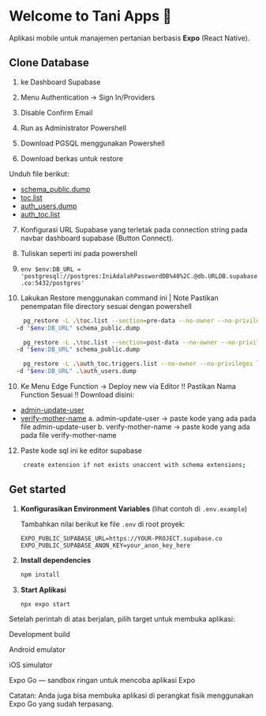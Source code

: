 # Welcome to Tani Apps 👋

Aplikasi mobile untuk manajemen pertanian berbasis **Expo** (React Native).

## Clone Database

1. ke Dashboard Supabase

2. Menu Authentication -> Sign In/Providers

3. Disable Confirm Email

4. Run as Administrator Powershell

5. Download PGSQL menggunakan Powershell

6) Download berkas untuk restore

Unduh file berikut:
- [schema_public.dump](https://github.com/Ferrr1/Tani/blob/master/dump/schema_public.dump?raw=1)
- [toc.list](https://github.com/Ferrr1/Tani/blob/master/dump/toc.list?raw=1)
- [auth_users.dump](https://github.com/Ferrr1/Tani/blob/master/dump/auth_users.dump?raw=1)
- [auth_toc.list](https://github.com/Ferrr1/Tani/blob/master/dump/auth_toc.list?raw=1)


7. Konfigurasi URL Supabase yang terletak pada connection string pada navbar dashboard supabase (Button Connect).

8. Tuliskan seperti ini pada powershell

9. ```env $env:DB_URL = 'postgresql://postgres:IniAdalahPasswordDB%40%2C.@db.URLDB.supabase.co:5432/postgres' ```

10. Lakukan Restore menggunakan command ini | Note Pastikan penempatan file directory sesuai dengan powershell
```bash
	pg_restore -L .\toc.list --section=pre-data --no-owner --no-privileges `
  -d "$env:DB_URL" schema_public.dump
```
```bash
	pg_restore -L .\toc.list --section=post-data --no-owner --no-privileges `
  -d "$env:DB_URL" schema_public.dump
```
```bash
	pg_restore -L .\auth_toc.triggers.list --no-owner --no-privileges `
  -d "$env:DB_URL" .\auth_users.dump
```
10. Ke Menu Edge Function -> Deploy new via Editor
 !! Pastikan Nama Function Sesuai !!
Download disini:
- [admin-update-user](https://github.com/Ferrr1/Tani/blob/master/lib/functions/admin-update-user?raw=1)
- [verify-mother-name](https://github.com/Ferrr1/Tani/blob/master/lib/functions/verify-mother-name?raw=1)
 a. admin-update-user -> paste kode yang ada pada file admin-update-user
 b. verify-mother-name -> paste kode yang ada pada file verify-mother-name

12. Paste kode sql ini ke editor supabase
```bash
    create extension if not exists unaccent with schema extensions;
```

## Get started

1. **Konfigurasikan Environment Variables** (lihat contoh di `.env.example`)

   Tambahkan nilai berikut ke file `.env` di root proyek:

   ```env
   EXPO_PUBLIC_SUPABASE_URL=https://YOUR-PROJECT.supabase.co
   EXPO_PUBLIC_SUPABASE_ANON_KEY=your_anon_key_here
   ```

2. **Install dependencies**

   ```bash
   npm install
   ```

3. **Start Aplikasi**
   ```bash
   npx expo start
   ```


Setelah perintah di atas berjalan, pilih target untuk membuka aplikasi:

Development build

Android emulator

iOS simulator

Expo Go
— sandbox ringan untuk mencoba aplikasi Expo

Catatan: Anda juga bisa membuka aplikasi di perangkat fisik menggunakan Expo Go yang sudah terpasang.

